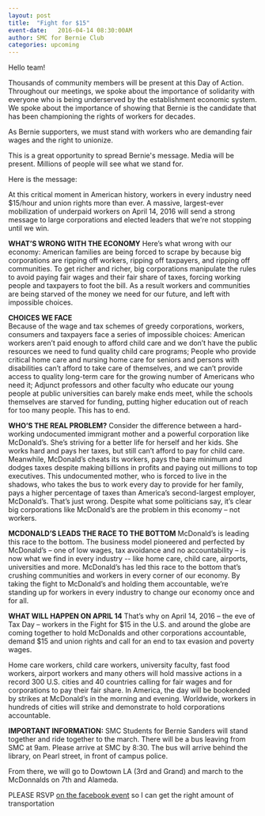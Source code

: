 ```yaml
---
layout: post
title:  "Fight for $15"
event-date:   2016-04-14 08:30:00AM
author: SMC for Bernie Club
categories: upcoming
---
```


Hello team!

Thousands of community members will be present at this Day of Action. Throughout our meetings, we spoke about the importance of solidarity with everyone who is being underserved by the establishment economic system. We spoke about the importance of showing that Bernie is the candidate that has been championing the rights of workers for decades.

As Bernie supporters, we must stand with workers who are demanding fair wages and the right to unionize.

This is a great opportunity to spread Bernie's message. Media will be present. Millions of people will see what we stand for.

Here is the message:

At this critical moment in American history, workers in every industry need $15/hour and union rights more than ever. A massive, largest-ever mobilization of underpaid workers on April 14, 2016 will send a strong message to large corporations and elected leaders that we’re not stopping until we win.

**WHAT’S WRONG WITH THE ECONOMY**
Here’s what wrong with our economy: American families are being forced to scrape by because big corporations are ripping off workers, ripping off taxpayers, and ripping off communities. To get richer and richer, big corporations manipulate the rules to avoid paying fair wages and their fair share of taxes, forcing working people and taxpayers to foot the bill. As a result workers and communities are being starved of the money we need for our future, and left with impossible choices.

**CHOICES WE FACE**   
Because of the wage and tax schemes of greedy corporations, workers, consumers and taxpayers face a series of impossible choices:
American workers aren’t paid enough to afford child care and we don’t have the public resources we need to fund quality child care programs;
People who provide critical home care and nursing home care for seniors and persons with disabilities can’t afford to take care of themselves, and we can’t provide access to quality long-term care for the growing number of Americans who need it;
Adjunct professors and other faculty who educate our young people at public universities can barely make ends meet, while the schools themselves are starved for funding, putting higher education out of reach for too many people.
This has to end.

**WHO’S THE REAL PROBLEM?**
Consider the difference between a hard-working undocumented immigrant mother and a powerful corporation like McDonald’s. She’s striving for a better life for herself and her kids. She works hard and pays her taxes, but still can’t afford to pay for child care. Meanwhile, McDonald’s cheats its workers, pays the bare minimum and dodges taxes despite making billions in profits and paying out millions to top executives. This undocumented mother, who is forced to live in the shadows, who takes the bus to work every day to provide for her family, pays a higher percentage of taxes than America’s second-largest employer, McDonald’s. That’s just wrong. Despite what some politicians say, it’s clear big corporations like McDonald’s are the problem in this economy – not workers.

**MCDONALD’S LEADS THE RACE TO THE BOTTOM**
McDonald’s is leading this race to the bottom. The business model pioneered and perfected by McDonald’s – one of low wages, tax avoidance and no accountability – is now what we find in every industry -- like home care, child care, airports, universities and more. McDonald’s has led this race to the bottom that’s crushing communities and workers in every corner of our economy. By taking the fight to McDonald’s and holding them accountable, we’re standing up for workers in every industry to change our economy once and for all.

**WHAT WILL HAPPEN ON APRIL 14**
That’s why on April 14, 2016 – the eve of Tax Day – workers in the Fight for $15 in the U.S. and around the globe are coming together to hold McDonalds and other corporations accountable, demand $15 and union rights and call for an end to tax evasion and poverty wages.

Home care workers, child care workers, university faculty, fast food workers, airport workers and many others will hold massive actions in a record 300 U.S. cities and 40 countries calling for fair wages and for corporations to pay their fair share. In America, the day will be bookended by strikes at McDonald’s in the morning and evening. Worldwide, workers in hundreds of cities will strike and demonstrate to hold corporations accountable.

**IMPORTANT INFORMATION:**
SMC Students for Bernie Sanders will stand together and ride together to the march. There will be a bus leaving from SMC at 9am. Please arrive at SMC by 8:30. The bus will arrive behind the library, on Pearl street, in front of campus police.

From there, we will go to Dowtown LA (3rd and Grand) and march to the McDonnalds on 7th and Alameda.

PLEASE RSVP [on the facebook event][1] so I can get the right amount of transportation

[1]: https://www.facebook.com/events/136764640054849/
